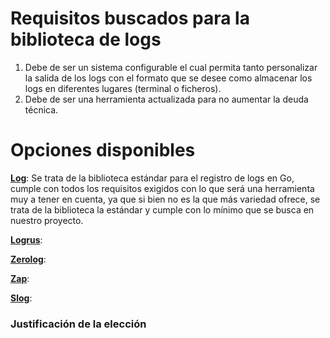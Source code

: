 # Requisitos buscados para la biblioteca de logs
1. Debe de ser un sistema configurable el cual permita tanto personalizar la salida de los logs con el formato que se desee como almacenar los logs en diferentes lugares (terminal o ficheros).
2. Debe de ser una herramienta actualizada para no aumentar la deuda técnica.

# Opciones disponibles

**[Log](https://pkg.go.dev/log)**: Se trata de la biblioteca estándar para el registro de logs en Go, cumple con todos los requisitos exigidos con lo que será una herramienta muy a tener en cuenta, ya que si bien no es la que más variedad ofrece, se trata de la biblioteca la estándar y cumple con lo mínimo que se busca en nuestro proyecto.

**[Logrus](https://pkg.go.dev/github.com/sirupsen/logrus)**:

**[Zerolog](https://pkg.go.dev/github.com/rs/zerolog)**:

**[Zap](https://pkg.go.dev/go.uber.org/zap)**:

**[Slog](https://go.dev/blog/slog)**:

### Justificación de la elección